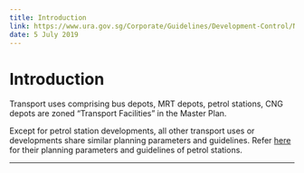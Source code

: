 ```yaml
---
title: Introduction
link: https://www.ura.gov.sg/Corporate/Guidelines/Development-Control/Non-Residential/Transport/Introduction
date: 5 July 2019
---
```


# Introduction

Transport uses comprising bus depots, MRT depots, petrol stations, CNG depots are zoned “Transport Facilities” in the Master Plan.

Except for petrol station developments, all other transport uses or developments share similar planning parameters and guidelines. Refer [here](https://www.ura.gov.sg/Corporate/Guidelines/Development-Control/Non-Residential/Transport/Petrol-Station) for their planning parameters and guidelines of petrol stations.

---


